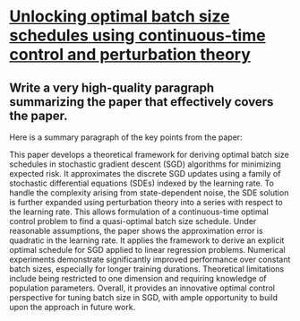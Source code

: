 # [Unlocking optimal batch size schedules using continuous-time control and   perturbation theory](https://arxiv.org/abs/2312.01898)

## Write a very high-quality paragraph summarizing the paper that effectively covers the paper.

 Here is a summary paragraph of the key points from the paper:

This paper develops a theoretical framework for deriving optimal batch size schedules in stochastic gradient descent (SGD) algorithms for minimizing expected risk. It approximates the discrete SGD updates using a family of stochastic differential equations (SDEs) indexed by the learning rate. To handle the complexity arising from state-dependent noise, the SDE solution is further expanded using perturbation theory into a series with respect to the learning rate. This allows formulation of a continuous-time optimal control problem to find a quasi-optimal batch size schedule. Under reasonable assumptions, the paper shows the approximation error is quadratic in the learning rate. It applies the framework to derive an explicit optimal schedule for SGD applied to linear regression problems. Numerical experiments demonstrate significantly improved performance over constant batch sizes, especially for longer training durations. Theoretical limitations include being restricted to one dimension and requiring knowledge of population parameters. Overall, it provides an innovative optimal control perspective for tuning batch size in SGD, with ample opportunity to build upon the approach in future work.
